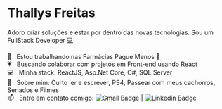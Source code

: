 # Thallys Freitas

Adoro criar soluções e estar por dentro das novas tecnologias.
Sou um FullStack Developer :computer:

 💊  &nbsp; Estou trabalhando nas Farmácias Pague Menos 💉
 <br/> :heartpulse: &nbsp; Buscando colaborar com projetos em Front-end usando React
 <br/> :computer: &nbsp; Minha stack: ReactJS, Asp.Net Core, C#, SQL Server
 <br/> 💬  &nbsp; Sobre mim: Curto ler e escrever, PS4, Passear com meus cachorros, Seriados e Filmes 
 <br/> 📫 &nbsp; Entre em contato comigo: ![Gmail Badge](https://img.shields.io/badge/thallys%40hotmail.com-E--mail-green?style=flat-square&logo=Gmail&logoColor=white&link=mailto:thallys@hotmail.com) |
![Linkedin Badge](https://img.shields.io/badge/Thallys-LinkedIn-blue?style=flat-square&logo=Linkedin&logoColor=white&link=https://www.linkedin.com/in/thallys-freitas-87155074/)
